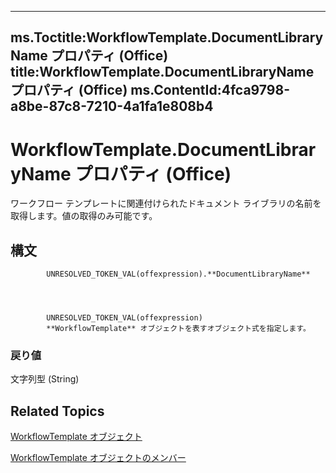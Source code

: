

---
ms.Toctitle:WorkflowTemplate.DocumentLibraryName プロパティ (Office)
title:WorkflowTemplate.DocumentLibraryName プロパティ (Office)
ms.ContentId:4fca9798-a8be-87c8-7210-4a1fa1e808b4
---
# WorkflowTemplate.DocumentLibraryName プロパティ (Office)




ワークフロー テンプレートに関連付けられたドキュメント ライブラリの名前を取得します。値の取得のみ可能です。

## 構文

            UNRESOLVED_TOKEN_VAL(offexpression).**DocumentLibraryName**




            UNRESOLVED_TOKEN_VAL(offexpression)
            **WorkflowTemplate** オブジェクトを表すオブジェクト式を指定します。

### 戻り値
文字列型 (String)





## Related Topics

[WorkflowTemplate オブジェクト](965d0474-dd51-9b0e-b34c-a11f921ff410.md)

[WorkflowTemplate オブジェクトのメンバー](c891ed9a-87bd-242b-1a6b-012ab1406a1c.md)




